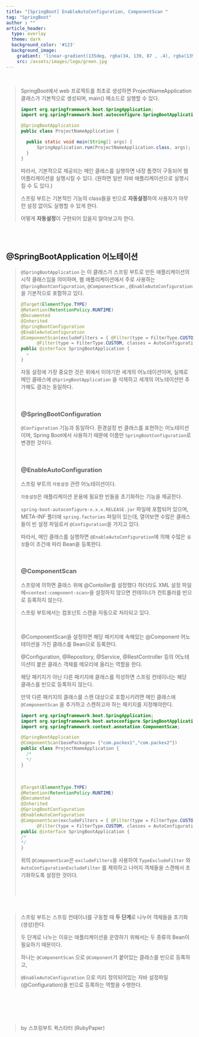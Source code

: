 ```yaml
---
title: "[SpringBoot] EnableAutoConfiguration, ComponentScan "
tag: "SpringBoot"
author : ""
article_header:
  type: overlay
  theme: dark
  background_color: '#123'
  background_image:
    gradient: 'linear-gradient(135deg, rgba(34, 139, 87 , .4), rgba(139, 34, 139, .4))'
    src: /assets/images/logo/green.jpg
---
```

<br>

> SpringBoot에서 web 프로젝트를 최초로 생성하면 ProjectNameApplication 클래스가 기본적으로 생성되며, main() 메소드로 실행할 수 있다.
>
> ```java
> import org.springframework.boot.SpringApplication;
> import org.springframework.boot.autoconfigure.SpringBootApplication;
> 
> @SpringBootApplication
> public class ProjectNameApplication {
> 
> 	public static void main(String[] args) {
> 		SpringApplication.run(ProjectNameApplication.class, args);
> 	}
> }
> ```
>
> 따라서, 기본적으로 제공되는 메인 클래스를 실행하면 내장 톰캣이 구동되어 웹 어플리케이션을 실행시킬 수 있다. (원하면 일반 자바 애플리케이션으로 실행시킬 수 도 있다.)
>
> 스프링 부트는 기본적인 기능의 class들을 빈으로 **자동설정**하여 사용자가 아무런 설정 없이도 실행할 수 있게 한다.
>
> 어떻게 **자동설정**이 구현되어 있을지 알아보고자 한다.

<br>

<br>

## @SpringBootApplication 어노테이션

> `@SpringBootApplication` 는 이 클래스가 스프링 부트로 만든 애플리케이션의 시작 클래스임을 의미하며, 웹 애플리케이션에서 주로 사용하는 `@SpringBootConfiguration`, `@ComponentScan` , `@EnableAutoConfiguration`을 기본적으로 포함하고 있다.
>
> ```java
> @Target(ElementType.TYPE)
> @Retention(RetentionPolicy.RUNTIME)
> @Documented
> @Inherited
> @SpringBootConfiguration
> @EnableAutoConfiguration
> @ComponentScan(excludeFilters = { @Filter(type = FilterType.CUSTOM, classes = TypeExcludeFilter.class),
> 		@Filter(type = FilterType.CUSTOM, classes = AutoConfigurationExcludeFilter.class) })
> public @interface SpringBootApplication {
> 	~
> }
> ```
>
> 자동 설정에 가장 중요한 것은 위에서 이야기한 세개의 어노테이션이며, 실제로 메인 클래스에 `@SpringBootApplication` 을 삭제하고 세개의 어노테이션만 추가해도 결과는 동일하다.
>
> <br>
>
> ### @SpringBootConfiguration
>
> `@Configuration` 기능과 동일하다. 환경설정 빈 클래스를 표현하는 어노테이션이며, Spring Boot에서 사용하기 때문에 이름만 `SpringBootConfiguration`로 변경한 것이다.
>
> <br>
>
> ### @EnableAutoConfiguration
>
> 스프링 부트의 `자동설정` 관련 어노테이션이다.
>
> `자동설정`은 애플리케이션 운용에 필요한 빈들을 초기화하는 기능을 제공한다.
>
> `spring-boot-autoconfigure-x.x.x.RELEASE.jar` 파일에 포함되어 있으며, META-INF 폴더에 `spring.factories` 파일이 있는데, 열어보면 수많은 클래스들이 빈 설정 파일로서 `@Configuration`을 가지고 있다.
>
> 따라서, 메인 클래스를 실행하면 `@EnableAutoConfiguration`에 의해 수많은 `설정`들이 조건에 따라 Bean을 등록한다.
>
> <br>
>
> ### @ComponentScan
>
> 스프링에 의하면 클래스 위에 @Contoller를 설정했다 하더라도 XML 설정 파일에`<context:component-scan>`을 설정하지 않으면 컨테이너가 컨트롤러를 빈으로 등록하지 않는다.
>
> 스프링 부트에서는 컴포넌트 스캔을 자동으로 처리되고 있다.
>
> <br>
>
> @ComponentScan을 설정하면 해당 패키지에 속해있는 @Component 어노테이션을 가진 클래스를 Bean으로 등록한다.
>
> @Configuration, @Repository, @Service, @RestController 등의 어노테이션이 붙은 클래스 객체를 메모리에 올리는 역할을 한다.
>
> 해당 패키지가 아닌 다른 패키지에 클래스를 작성하면 스프링 컨테이너는 해당 클래스를 빈으로 등록하지 않는다.
>
> 만약 다른 패키지의 클래스를 스캔 대상으로 포함시키려면 메인 클래스에 `@ComponentScan` 을 추가하고 스캔하고자 하는 패키지를 지정해야한다.
>
> ```java
> import org.springframework.boot.SpringApplication;
> import org.springframework.boot.autoconfigure.SpringBootApplication;
> import org.springframework.context.annotation.ComponentScan;
> 
> @SpringBootApplication
> @ComponentScan(basePackages= {"com.packex1","com.packex2"})
> public class ProjectNameApplication {
> 	/*
> 	*/
> }
> ```
>
> <br>
>
> ```java
> @Target(ElementType.TYPE)
> @Retention(RetentionPolicy.RUNTIME)
> @Documented
> @Inherited
> @SpringBootConfiguration
> @EnableAutoConfiguration
> @ComponentScan(excludeFilters = { @Filter(type = FilterType.CUSTOM, classes = TypeExcludeFilter.class),
> 		@Filter(type = FilterType.CUSTOM, classes = AutoConfigurationExcludeFilter.class) })
> public @interface SpringBootApplication {
> /*
> */
> }
> 
> ```
>
> 위의 `@ComponentScan`은  `excludeFilters`을 사용하여  `TypeExcludeFilter` 와 `AutoConfigurationExcludeFilter` 를 제외하고 나머지 객체들을 스캔해서 초기화하도록 설정한 것이다.
>
> <br>
>
> <br>

<br>

> 스프링 부트는 스프링 컨테이너를 구동할 때 **두 단계**로 나누어 객체들을 초기화(생성)한다.
>
> 두 단계로 나누는 이유는 애플리케이션을 운영하기 위해서는 두 종류의 Bean이 필요하기 때문이다.
>
> 하나는 `@ComponentScan` 으로 `@Component`가 붙어있는 클래스를 빈으로 등록하고,
>
> `@EnableAutoConfiguration` 으로 미리 정의되어있는 자바 설정파일(@Configuration)을 빈으로 등록하는 역할을 수행한다.

<br>

<br>

<br>

<br>

> by 스프링부트 퀵스타터 (RubyPaper)